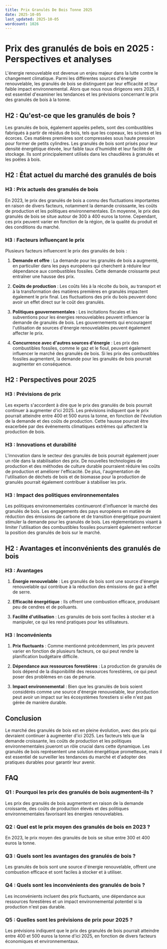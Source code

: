 ```yaml
---
title: Prix Granulés De Bois Tonne 2025
date: 2025-10-05
last_updated: 2025-10-05
wordcount: 1026
---
```


# Prix des granulés de bois en 2025 : Perspectives et analyses

L'énergie renouvelable est devenue un enjeu majeur dans la lutte contre le changement climatique. Parmi les différentes sources d'énergie renouvelable, les granulés de bois se distinguent par leur efficacité et leur faible impact environnemental. Alors que nous nous dirigeons vers 2025, il est essentiel d'examiner les tendances et les prévisions concernant le prix des granulés de bois à la tonne.

## H2 : Qu'est-ce que les granulés de bois ?

Les granulés de bois, également appelés pellets, sont des combustibles fabriqués à partir de résidus de bois, tels que les copeaux, les sciures et les écorces. Ces matières premières sont compressées sous haute pression pour former de petits cylindres. Les granulés de bois sont prisés pour leur densité énergétique élevée, leur faible taux d'humidité et leur facilité de stockage. Ils sont principalement utilisés dans les chaudières à granulés et les poêles à bois.

## H2 : État actuel du marché des granulés de bois

### H3 : Prix actuels des granulés de bois

En 2023, le prix des granulés de bois a connu des fluctuations importantes en raison de divers facteurs, notamment la demande croissante, les coûts de production et les politiques environnementales. En moyenne, le prix des granulés de bois se situe autour de 300 à 400 euros la tonne. Cependant, ces prix peuvent varier en fonction de la région, de la qualité du produit et des conditions du marché.

### H3 : Facteurs influençant le prix

Plusieurs facteurs influencent le prix des granulés de bois :

1. **Demande et offre** : La demande pour les granulés de bois a augmenté, en particulier dans les pays européens qui cherchent à réduire leur dépendance aux combustibles fossiles. Cette demande croissante peut entraîner une hausse des prix.

2. **Coûts de production** : Les coûts liés à la récolte du bois, au transport et à la transformation des matières premières en granulés impactent également le prix final. Les fluctuations des prix du bois peuvent donc avoir un effet direct sur le coût des granulés.

3. **Politiques gouvernementales** : Les incitations fiscales et les subventions pour les énergies renouvelables peuvent influencer la demande de granulés de bois. Les gouvernements qui encouragent l'utilisation de sources d'énergie renouvelables peuvent également affecter le prix.

4. **Concurrence avec d'autres sources d'énergie** : Les prix des combustibles fossiles, comme le gaz et le fioul, peuvent également influencer le marché des granulés de bois. Si les prix des combustibles fossiles augmentent, la demande pour les granulés de bois pourrait augmenter en conséquence.

## H2 : Perspectives pour 2025

### H3 : Prévisions de prix

Les experts s'accordent à dire que le prix des granulés de bois pourrait continuer à augmenter d'ici 2025. Les prévisions indiquent que le prix pourrait atteindre entre 400 et 500 euros la tonne, en fonction de l'évolution de la demande et des coûts de production. Cette hausse pourrait être exacerbée par des événements climatiques extrêmes qui affectent la production de bois.

### H3 : Innovations et durabilité

L'innovation dans le secteur des granulés de bois pourrait également jouer un rôle dans la stabilisation des prix. De nouvelles technologies de production et des méthodes de culture durable pourraient réduire les coûts de production et améliorer l'efficacité. De plus, l'augmentation de l'utilisation de déchets de bois et de biomasse pour la production de granulés pourrait également contribuer à stabiliser les prix.

### H3 : Impact des politiques environnementales

Les politiques environnementales continueront d'influencer le marché des granulés de bois. Les engagements des pays européens en matière de réduction des émissions de carbone et de transition énergétique pourraient stimuler la demande pour les granulés de bois. Les réglementations visant à limiter l'utilisation des combustibles fossiles pourraient également renforcer la position des granulés de bois sur le marché.

## H2 : Avantages et inconvénients des granulés de bois

### H3 : Avantages

1. **Énergie renouvelable** : Les granulés de bois sont une source d'énergie renouvelable qui contribue à la réduction des émissions de gaz à effet de serre.

2. **Efficacité énergétique** : Ils offrent une combustion efficace, produisant peu de cendres et de polluants.

3. **Facilité d'utilisation** : Les granulés de bois sont faciles à stocker et à manipuler, ce qui les rend pratiques pour les utilisateurs.

### H3 : Inconvénients

1. **Prix fluctuants** : Comme mentionné précédemment, les prix peuvent varier en fonction de plusieurs facteurs, ce qui peut rendre la planification budgétaire difficile.

2. **Dépendance aux ressources forestières** : La production de granulés de bois dépend de la disponibilité des ressources forestières, ce qui peut poser des problèmes en cas de pénurie.

3. **Impact environnemental** : Bien que les granulés de bois soient considérés comme une source d'énergie renouvelable, leur production peut avoir un impact sur les écosystèmes forestiers si elle n'est pas gérée de manière durable.

## Conclusion

Le marché des granulés de bois est en pleine évolution, avec des prix qui devraient continuer à augmenter d'ici 2025. Les facteurs tels que la demande croissante, les coûts de production et les politiques environnementales joueront un rôle crucial dans cette dynamique. Les granulés de bois représentent une solution énergétique prometteuse, mais il est essentiel de surveiller les tendances du marché et d'adopter des pratiques durables pour garantir leur avenir.

## FAQ

### Q1 : Pourquoi les prix des granulés de bois augmentent-ils ?

Les prix des granulés de bois augmentent en raison de la demande croissante, des coûts de production élevés et des politiques environnementales favorisant les énergies renouvelables.

### Q2 : Quel est le prix moyen des granulés de bois en 2023 ?

En 2023, le prix moyen des granulés de bois se situe entre 300 et 400 euros la tonne.

### Q3 : Quels sont les avantages des granulés de bois ?

Les granulés de bois sont une source d'énergie renouvelable, offrent une combustion efficace et sont faciles à stocker et à utiliser.

### Q4 : Quels sont les inconvénients des granulés de bois ?

Les inconvénients incluent des prix fluctuants, une dépendance aux ressources forestières et un impact environnemental potentiel si la production n'est pas durable.

### Q5 : Quelles sont les prévisions de prix pour 2025 ?

Les prévisions indiquent que le prix des granulés de bois pourrait atteindre entre 400 et 500 euros la tonne d'ici 2025, en fonction de divers facteurs économiques et environnementaux.